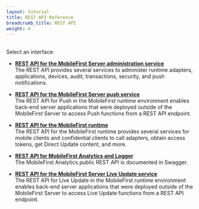 ```yaml
---
layout: tutorial
title: REST API Reference
breadcrumb_title: REST API
weight: 4
---
```

<!-- NLS_CHARSET=UTF-8 -->
<br/>
Select an interface:

* **[REST API for the MobileFirst Server administration service](admin-apis)**  
    The REST API provides several services to administer runtime adapters, applications, devices, audit, transactions, security, and push notifications.

* **[REST API for the MobileFirst Server push service](push-apis)**  
    The REST API for Push in the MobileFirst runtime environment enables back-end server applications that were deployed outside of the MobileFirst Server to access Push functions from a REST API endpoint.

* **[REST API for the MobileFirst runtime](runtime)**  
    The REST API for the MobileFirst runtime provides several services for mobile clients and confidential clients to call adapters, obtain access tokens, get Direct Update content, and more.

* **[REST API for MobileFirst Analytics and Logger](analytics-logger)**  
    The MobileFirst Analytics public REST API is documented in Swagger.

*  **[REST API for the MobileFirst Server Live Update service](live-update)**<br/>
    The REST API for Live Update in the MobileFirst runtime environment enables back-end server applications that were deployed outside of the MobileFirst Server to access Live Update functions from a REST API endpoint.
